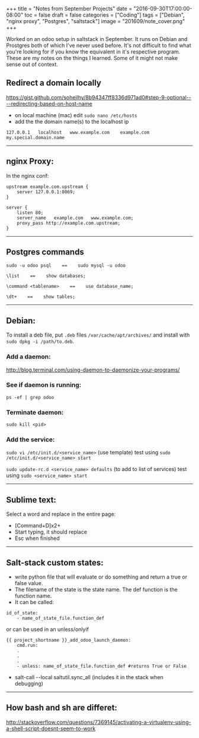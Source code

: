 +++
title = "Notes from September Projects"
date = "2016-09-30T17:00:00-08:00"
toc = false
draft = false
categories = ["Coding"]
tags = ["Debian", "nginx proxy", "Postgres", "saltstack"]
image = "201609/note_cover.png"
+++

Worked on an odoo setup in saltstack in September. It runs on Debian and Prostgres both of which I've never used before. It's not difficult to find what you're looking for if you know the equivalent in it's respective program. These are my notes on the things I learned. Some of it might not make sense out of context.

## Redirect a domain locally

https://gist.github.com/soheilhy/8b94347ff8336d971ad0#step-9-optional----redirecting-based-on-host-name

* on local machine (mac) edit `sudo nano /etc/hosts`
* add the the domain name(s) to the localhost ip

```
127.0.0.1   localhost   www.example.com    example.com    my.special.domain.name
```

----------

## nginx Proxy:
In the nginx conf:

```
upstream example.com.upstream {
    server 127.0.0.1:8069;
}

server {
    listen 80;
    server_name   example.com   www.example.com;
    proxy_pass http://example.com.upstream;
}
```

----------

## Postgres commands

```
sudo -u odoo psql    ==    sudo mysql -u odoo

\list    ==    show databases;

\command <tablename>    ==    use database_name;

\dt+    ==    show tables;
```

----------

## Debian:

To install a deb file, put `.deb` files `/var/cache/apt/archives/` and install with `sudo dpkg -i /path/to.deb`.

### Add a daemon:
http://blog.terminal.com/using-daemon-to-daemonize-your-programs/

### See if daemon is running:
`ps -ef | grep odoo`

### Terminate daemon:
`sudo kill <pid>`

### Add the service:

`sudo vi /etc/init.d/<service_name>` (use template)
test using `sudo /etc/init.d/<service_name> start`

`sudo update-rc.d <service_name> defaults` (to add to list of services)
test using `sudo <service_name> start`

---------

## Sublime text:
Select a word and replace in the entire page:

  - [Command+D]x2+
  - Start typing, it should replace
  - Esc when finished

---------

## Salt-stack custom states:

* write python file that will evaluate or do something and return a true or false value.
* The filename of the state is the state name. The def function is the function name.
* It can be called:
```
id_of_state:
	- name_of_state_file.function_def
```
or can be used in an unless/onlyif
```
{{ project_shortname }}_add_odoo_launch_daemon:
	cmd.run:
	.
	.
	.
	- unless: name_of_state_file.function_def #returns True or False
```
* salt-call --local saltutil.sync_all (includes it in the stack when debugging)

---------

## How bash and sh are differet:

http://stackoverflow.com/questions/7369145/activating-a-virtualenv-using-a-shell-script-doesnt-seem-to-work

